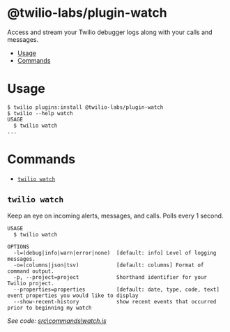 @twilio-labs/plugin-watch
=========================

Access and stream your Twilio debugger logs along with your calls and messages.

<!-- toc -->
* [Usage](#usage)
* [Commands](#commands)
<!-- tocstop -->
# Usage
<!-- usage -->
```sh-session
$ twilio plugins:install @twilio-labs/plugin-watch
$ twilio --help watch
USAGE
  $ twilio watch
...
```
<!-- usagestop -->
# Commands
<!-- commands -->
* [`twilio watch`](#twilio-watch)

## `twilio watch`

Keep an eye on incoming alerts, messages, and calls. Polls every 1 second.

```
USAGE
  $ twilio watch

OPTIONS
  -l=(debug|info|warn|error|none)  [default: info] Level of logging messages.
  -o=(columns|json|tsv)            [default: columns] Format of command output.
  -p, --project=project            Shorthand identifier for your Twilio project.
  --properties=properties          [default: date, type, code, text] event properties you would like to display
  --show-recent-history            show recent events that occurred prior to beginning my watch
```

_See code: [src\commands\watch.js](https://github.com/twilio-labs/plugin-watch/blob/v1.0.2/src\commands\watch.js)_
<!-- commandsstop -->
